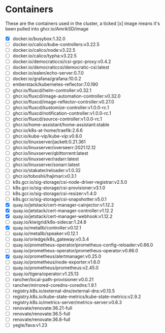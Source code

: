 # Containers

These are the containers used in the cluster, a ticked [x] image means it's been pulled into ghcr.io/AmrikSD/image

- [x] docker.io/busybox:1.32.0
- [ ] docker.io/calico/kube-controllers:v3.22.5
- [ ] docker.io/calico/node:v3.22.5
- [ ] docker.io/calico/typha:v3.22.5
- [ ] docker.io/democraticcsi/csi-grpc-proxy:v0.4.2
- [ ] docker.io/democraticcsi/democratic-csi:latest
- [ ] docker.io/ealen/echo-server:0.7.0
- [ ] docker.io/grafana/grafana:10.0.2
- [ ] emberstack/kubernetes-reflector:7.0.190
- [ ] ghcr.io/fluxcd/helm-controller:v0.32.1
- [ ] ghcr.io/fluxcd/image-automation-controller:v0.32.0
- [ ] ghcr.io/fluxcd/image-reflector-controller:v0.27.0
- [ ] ghcr.io/fluxcd/kustomize-controller:v1.0.0-rc.1
- [ ] ghcr.io/fluxcd/notification-controller:v1.0.0-rc.1
- [ ] ghcr.io/fluxcd/source-controller:v1.0.0-rc.1
- [ ] ghcr.io/home-assistant/home-assistant:stable
- [ ] ghcr.io/k8s-at-home/traefik:2.6.6
- [ ] ghcr.io/kube-vip/kube-vip:v0.6.0
- [ ] ghcr.io/linuxserver/jackett:0.21.361
- [ ] ghcr.io/linuxserver/overseerr:2021.12.12
- [ ] ghcr.io/linuxserver/qbittorrent:latest
- [ ] ghcr.io/linuxserver/radarr:latest
- [ ] ghcr.io/linuxserver/sonarr:latest
- [ ] ghcr.io/stakater/reloader:v1.0.32
- [ ] ghcr.io/toboshii/hajimari:v0.3.1
- [ ] k8s.gcr.io/sig-storage/csi-node-driver-registrar:v2.5.0
- [ ] k8s.gcr.io/sig-storage/csi-provisioner:v3.1.0
- [ ] k8s.gcr.io/sig-storage/csi-resizer:v1.4.0
- [ ] k8s.gcr.io/sig-storage/csi-snapshotter:v5.0.1
- [x] quay.io/jetstack/cert-manager-cainjector:v1.12.2
- [x] quay.io/jetstack/cert-manager-controller:v1.12.2
- [x] quay.io/jetstack/cert-manager-webhook:v1.12.2
- [ ] quay.io/kiwigrid/k8s-sidecar:1.24.6
- [x] quay.io/metallb/controller:v0.12.1
- [ ] quay.io/metallb/speaker:v0.12.1
- [ ] quay.io/oriedge/k8s_gateway:v0.3.4
- [ ] quay.io/prometheus-operator/prometheus-config-reloader:v0.66.0
- [ ] quay.io/prometheus-operator/prometheus-operator:v0.66.0
- [x] quay.io/prometheus/alertmanager:v0.25.0
- [ ] quay.io/prometheus/node-exporter:v1.6.0
- [ ] quay.io/prometheus/prometheus:v2.45.0
- [ ] quay.io/tigera/operator:v1.25.13
- [ ] rancher/local-path-provisioner:v0.0.21
- [ ] rancher/mirrored-coredns-coredns:1.9.1
- [ ] registry.k8s.io/external-dns/external-dns:v0.13.5
- [ ] registry.k8s.io/kube-state-metrics/kube-state-metrics:v2.9.2
- [ ] registry.k8s.io/metrics-server/metrics-server:v0.6.3
- [ ] renovate/renovate:36.21-full
- [ ] renovate/renovate:36.5-full
- [ ] renovate/renovate:36.8-full
- [ ] yegle/fava:v1.23
